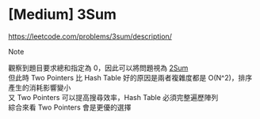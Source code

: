 # [Medium] 3Sum
https://leetcode.com/problems/3sum/description/
> [!Note]
> 觀察到題目要求總和指定為 0，因此可以將問題視為 [2Sum](https://github.com/anohis/Learning/blob/main/LeetCode/Hash%20Table.md#two-sum)  
> 但此時 Two Pointers 比 Hash Table 好的原因是兩者複雜度都是 O(N^2)，排序產生的消耗影響變小  
> 又 Two Pointers 可以提高搜尋效率，Hash Table 必須完整遍歷陣列  
> 綜合來看 Two Pointers 會是更優的選擇
